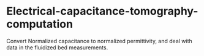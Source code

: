 # Electrical-capacitance-tomography-computation
Convert Normalized capacitance to normalized permittivity, and deal with data in the fluidized bed measurements.
